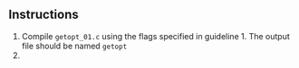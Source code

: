 ## Instructions
1. Compile `getopt_01.c` using the flags specified in guideline 1. The output file should be named `getopt`
2. 
